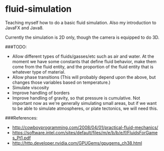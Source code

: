 fluid-simulation
================

Teaching myself how to do a basic fluid simulation. Also my introduction to JavaFX and Java8.

Currently the simulation is 2D only, though the camera is equipped to do 3D.

###TODO:
-   Allow different types of fluids/gasses/etc such as air and water. At the moment we have some constants that define 
    fluid behavior, make them come from the fluid entity, and the proportion of the fluid entity that is whatever type
    of material.
-   Allow phase transitions (This will probably depend upon the above, but changes those variables based on temperature.)
-   Simulate viscosity
-   Improve handling of borders
-   Improve handling of gravity, so that pressure is cumulative. Not important now as we're generally simulating small 
    areas, but if we want to be able to simulate atmospheres, or plate tectonics, we will need this.

###References:
-   http://cowboyprogramming.com/2008/04/01/practical-fluid-mechanics/
-   https://software.intel.com/sites/default/files/m/e/b/b/e/f/FluidsForGames_Pt1.pdf
-   http://http.developer.nvidia.com/GPUGems/gpugems_ch38.html